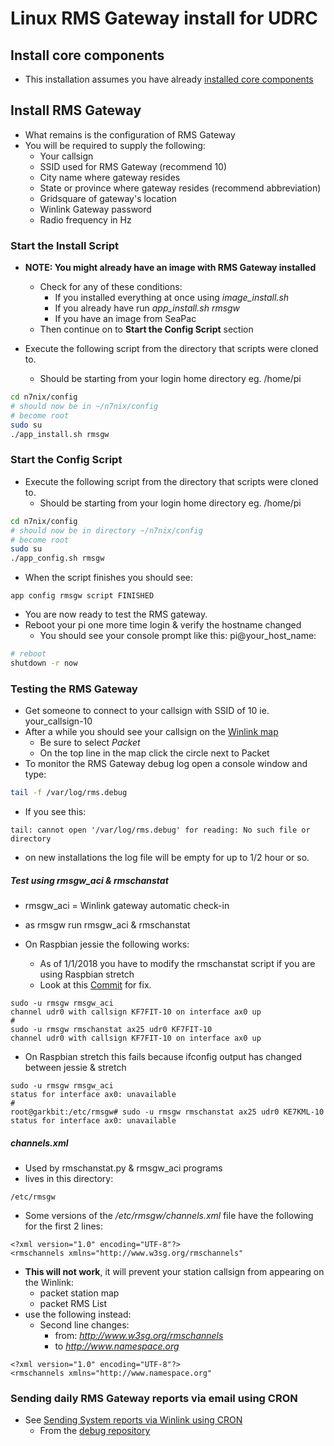 # Linux RMS Gateway install for UDRC

## Install core components

* This installation assumes you have already [installed core components](https://github.com/nwdigitalradio/n7nix/blob/master/CORE_INSTALL.md)

## Install RMS Gateway

* What remains is the  configuration of RMS Gateway
* You will be required to supply the following:
  * Your callsign
  * SSID used for RMS Gateway (recommend 10)
  * City name where gateway resides
  * State or province where gateway resides (recommend abbreviation)
  * Gridsquare of gateway's location
  * Winlink Gateway password
  * Radio frequency in Hz

### Start the Install Script

* **NOTE: You might already have an image with RMS Gateway installed**
  * Check for any of these conditions:
    * If you installed everything at once using _image_install.sh_
    * If you already have run _app_install.sh rmsgw_
    * If you have an image from SeaPac
  * Then continue on to  __Start the Config Script__ section

* Execute the following script from the directory that scripts were cloned to.
  * Should be starting from your login home directory eg. /home/pi

```bash
cd n7nix/config
# should now be in ~/n7nix/config
# become root
sudo su
./app_install.sh rmsgw
```
### Start the Config Script

* Execute the following script from the directory that scripts were cloned to.
  * Should be starting from your login home directory eg. /home/pi

```bash
cd n7nix/config
# should now be in directory ~/n7nix/config
# become root
sudo su
./app_config.sh rmsgw
```

* When the script finishes you should see:
```
app config rmsgw script FINISHED
```
* You are now ready to test the RMS gateway.
* Reboot your pi one more time login & verify the hostname changed
  * You should see your console prompt like this: pi@your_host_name:

```bash
# reboot
shutdown -r now
```

### Testing the RMS Gateway
* Get someone to connect to your callsign with SSID of 10 ie. your_callsign-10
* After a while you should see your callsign on the [Winlink map](http://winlink.org/RMSChannels)
  * Be sure to select *Packet*
  * On the top line in the map click the circle next to Packet
* To monitor the RMS Gateway debug log open a console window and type:
```bash
tail -f /var/log/rms.debug
```
* If you see this:
```
tail: cannot open '/var/log/rms.debug' for reading: No such file or directory
```
* on new installations the log file will be empty for up to 1/2 hour or so.

##### Test using rmsgw_aci & rmschanstat
* rmsgw_aci = Winlink gateway automatic check-in
* as rmsgw run rmsgw_aci & rmschanstat

* On Raspbian jessie the following works:
  * As of 1/1/2018 you have to modify the rmschanstat script if you are using Raspbian stretch
  * Look at this [Commit](https://github.com/nwdigitalradio/rmsgw/commit/b24c1a30e56326eb6edf868c86efe9ff4a8b7a25) for fix.
```
sudo -u rmsgw rmsgw_aci
channel udr0 with callsign KF7FIT-10 on interface ax0 up
#
sudo -u rmsgw rmschanstat ax25 udr0 KF7FIT-10
channel udr0 with callsign KF7FIT-10 on interface ax0 up
```
* On Raspbian stretch this fails because ifconfig output has changed between jessie & stretch

```
sudo -u rmsgw rmsgw_aci
status for interface ax0: unavailable
#
root@garkbit:/etc/rmsgw# sudo -u rmsgw rmschanstat ax25 udr0 KE7KML-10
status for interface ax0: unavailable
```
##### channels.xml #####
* Used by rmschanstat.py & rmsgw_aci programs
* lives in this directory:
```
/etc/rmsgw
```
* Some versions of the _/etc/rmsgw/channels.xml_ file have the following for the first 2 lines:
```
<?xml version="1.0" encoding="UTF-8"?>
<rmschannels xmlns="http://www.w3sg.org/rmschannels"
```
* __This will not work__, it will prevent your station callsign from appearing on the Winlink:
  *  packet station map
  *  packet RMS List
* use the following instead:
  * Second line changes:
    * from: _http://www.w3sg.org/rmschannels_
    * to _http://www.namespace.org_
```
<?xml version="1.0" encoding="UTF-8"?>
<rmschannels xmlns="http://www.namespace.org"
```
### Sending daily RMS Gateway reports via email using CRON

* See [Sending System reports via Winlink using CRON](https://github.com/nwdigitalradio/n7nix/blob/master/debug/MAILSYSREPORT.md)
  * From the [debug repository](https://github.com/nwdigitalradio/n7nix/tree/master/debug)
